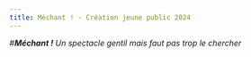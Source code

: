 ```yaml
---
title: Méchant ! - Création jeune public 2024
---
```

#**_Méchant !_**
_Un spectacle gentil mais faut pas trop le chercher_